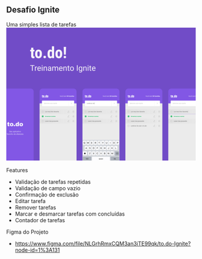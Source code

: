 ## Desafio Ignite

Uma simples lista de tarefas
![alt text](https://github.com/webstylus/todo-ignite/blob/main/src/assets/images/cover.png?raw=true)

Features

- Validação de tarefas repetidas
- Validação de campo vazio  
- Confirmação de exclusão
- Editar tarefa
- Remover tarefas
- Marcar e desmarcar tarefas com concluídas
- Contador de tarefas

Figma do Projeto

- https://www.figma.com/file/NLGrhRmxCQM3an3iTE99qk/to.do-Ignite?node-id=1%3A131
